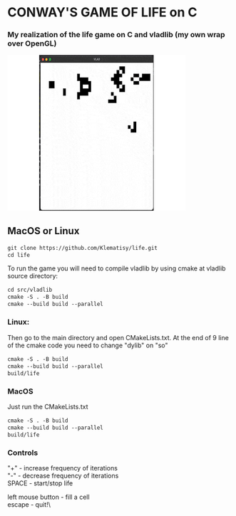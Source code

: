 # CONWAY'S GAME OF LIFE on C

### My realization of the life game on C and vladlib (my own wrap over OpenGL)

<img src="life_video.gif" width="400" height="350">

## MacOS or Linux
```
git clone https://github.com/Klematisy/life.git
cd life
```

To run the game you will need to compile vladlib by using cmake at vladlib source directory:
```
cd src/vladlib
cmake -S . -B build
cmake --build build --parallel
```

### Linux:
Then go to the main directory and open CMakeLists.txt.
At the end of 9 line of the cmake code you need to change "dylib" on "so"

```
cmake -S . -B build
cmake --build build --parallel
build/life
```

### MacOS
Just run the CMakeLists.txt

```
cmake -S . -B build
cmake --build build --parallel
build/life
```

### Controls

"+"   - increase frequency of iterations\
"-"   - decrease frequency of iterations\
SPACE - start/stop life

left mouse button - fill a cell\
escape - quit!\